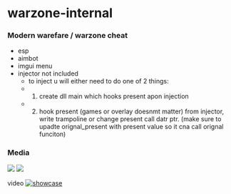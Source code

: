 # warzone-internal

### Modern warefare / warzone cheat

- esp
- aimbot
- imgui menu
- injector not included
  - to inject u will either need to do one of 2 things:
  - 1. create dll main which hooks present apon injection
  - 2. hook present (games or overlay doesnmt matter) from injector, write trampoline or change present call datr ptr. (make sure to upadte orignal_present with present value so it cna call orignal funciton)
### Media

<img src="https://i.imgur.com/aps033c.png"/>
<img src="https://i.imgur.com/FhOubEK.png"/>

video
[![showcase](https://img.youtube.com/vi/nIOAIEnD5uA/0.jpg)](https://www.youtube.com/watch?v=nIOAIEnD5uA)
